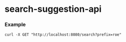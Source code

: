 # search-suggestion-api


### Example

```
curl -X GET "http://localhost:8080/search?prefix=roe"
```
